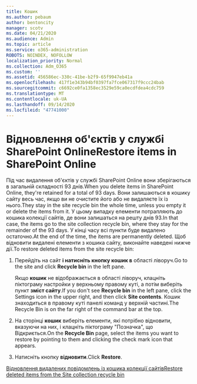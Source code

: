 ```yaml
---
title: Кошик
ms.author: pebaum
author: bentoncity
manager: scotv
ms.date: 04/21/2020
ms.audience: Admin
ms.topic: article
ms.service: o365-administration
ROBOTS: NOINDEX, NOFOLLOW
localization_priority: Normal
ms.collection: Adm_O365
ms.custom: ''
ms.assetid: 456586ec-330c-41be-b2f9-65f9947eb41a
ms.openlocfilehash: 417f1e343b94bf0397fa7fce067317f9ccc24bab
ms.sourcegitcommit: c6692ce0fa1358ec3529e59ca0ecdfdea4cdc759
ms.translationtype: MT
ms.contentlocale: uk-UA
ms.lasthandoff: 09/14/2020
ms.locfileid: "47741000"
---
```

# <a name="restore-items-in-sharepoint-online"></a><span data-ttu-id="a60b3-102">Відновлення об'єктів у службі SharePoint Online</span><span class="sxs-lookup"><span data-stu-id="a60b3-102">Restore items in SharePoint Online</span></span>

<span data-ttu-id="a60b3-103">Під час видалення об'єктів у службі SharePoint Online вони зберігаються в загальній складності 93 днів.</span><span class="sxs-lookup"><span data-stu-id="a60b3-103">When you delete items in SharePoint Online, they're retained for a total of 93 days.</span></span> <span data-ttu-id="a60b3-104">Вони залишаються в кошику сайту весь час, якщо ви не очистите його або не видаляєте їх із нього.</span><span class="sxs-lookup"><span data-stu-id="a60b3-104">They stay in the site recycle bin the whole time, unless you empty it or delete the items from it.</span></span> <span data-ttu-id="a60b3-105">У цьому випадку елементи потрапляють до кошика колекції сайтів, де вони залишаться на решту днів 93.</span><span class="sxs-lookup"><span data-stu-id="a60b3-105">In that case, the items go to the site collection recycle bin, where they stay for the remainder of the 93 days.</span></span> <span data-ttu-id="a60b3-106">У кінці часу всі пункти буде видалено остаточно.</span><span class="sxs-lookup"><span data-stu-id="a60b3-106">At the end of the time, the items are permanently deleted.</span></span> <span data-ttu-id="a60b3-107">Щоб відновити видалені елементи з кошика сайту, виконайте наведені нижче дії.</span><span class="sxs-lookup"><span data-stu-id="a60b3-107">To restore deleted items from the site recycle bin:</span></span>
  
1. <span data-ttu-id="a60b3-108">Перейдіть на сайт **і натисніть кнопку кошик в** області ліворуч.</span><span class="sxs-lookup"><span data-stu-id="a60b3-108">Go to the site and click **Recycle bin** in the left pane.</span></span> 
    
    <span data-ttu-id="a60b3-109">Якщо **кошик** не відображається в області ліворуч, клацніть піктограму настройки у верхньому правому куті, а потім виберіть пункт **зміст сайту**.</span><span class="sxs-lookup"><span data-stu-id="a60b3-109">If you don't see **Recycle bin** in the left pane, click the Settings icon in the upper right, and then click **Site contents**.</span></span> <span data-ttu-id="a60b3-110">Кошик знаходиться в правому куті панелі команд у верхній частині.</span><span class="sxs-lookup"><span data-stu-id="a60b3-110">The Recycle Bin is on the far right of the command bar at the top.</span></span>
    
2. <span data-ttu-id="a60b3-111">На сторінці **кошик** виберіть елементи, які потрібно відновити, вказуючи на них, і клацніть піктограму "Позначка", що Відкриється.</span><span class="sxs-lookup"><span data-stu-id="a60b3-111">On the **Recycle Bin** page, select the items you want to restore by pointing to them and clicking the check mark icon that appears.</span></span> 
    
3. <span data-ttu-id="a60b3-112">Натисніть кнопку **відновити**.</span><span class="sxs-lookup"><span data-stu-id="a60b3-112">Click **Restore**.</span></span>
    
[<span data-ttu-id="a60b3-113">Відновлення видалених повідомлень із кошика колекції сайтів</span><span class="sxs-lookup"><span data-stu-id="a60b3-113">Restore deleted items from the Site collection recycle bin</span></span>](https://go.microsoft.com/fwlink/?linkid=866439)
  

